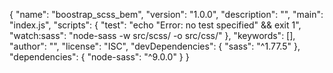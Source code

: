 {
  "name": "boostrap_scss_bem",
  "version": "1.0.0",
  "description": "",
  "main": "index.js",
  "scripts": {
    "test": "echo \"Error: no test specified\" && exit 1",
    "watch:sass": "node-sass -w src/scss/ -o src/css/"
  },
  "keywords": [],
  "author": "",
  "license": "ISC",
  "devDependencies": {
    "sass": "^1.77.5"
  },
  "dependencies": {
    "node-sass": "^9.0.0"
  }
}
